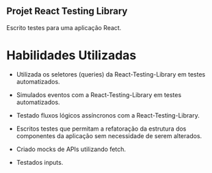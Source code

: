## Projet React Testing Library

Escrito testes para uma aplicação React.

# Habilidades Utilizadas

* Utilizada os seletores (queries) da React-Testing-Library em testes automatizados.

* Simulados eventos com a React-Testing-Library em testes automatizados.

* Testado fluxos lógicos assíncronos com a React-Testing-Library.

* Escritos testes que permitam a refatoração da estrutura dos componentes da aplicação sem necessidade de serem alterados.

* Criado mocks de APIs utilizando fetch.

* Testados inputs.
